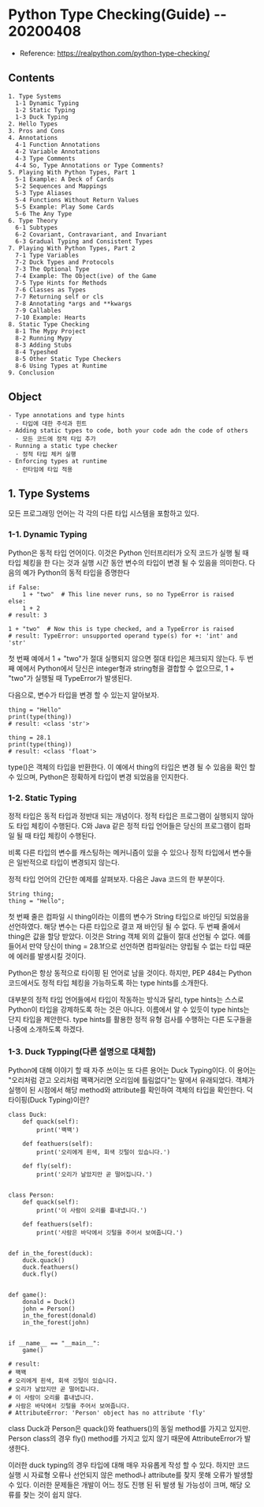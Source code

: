 # Python Type Checking(Guide) -- 20200408
- Reference: https://realpython.com/python-type-checking/

## Contents
```
1. Type Systems
  1-1 Dynamic Typing
  1-2 Static Typing
  1-3 Duck Typing
2. Hello Types
3. Pros and Cons
4. Annotations
  4-1 Function Annotations
  4-2 Variable Annotations
  4-3 Type Comments
  4-4 So, Type Annotations or Type Comments?
5. Playing With Python Types, Part 1
  5-1 Example: A Deck of Cards
  5-2 Sequences and Mappings
  5-3 Type Aliases
  5-4 Functions Without Return Values
  5-5 Example: Play Some Cards
  5-6 The Any Type
6. Type Theory
  6-1 Subtypes
  6-2 Covariant, Contravariant, and Invariant
  6-3 Gradual Typing and Consistent Types
7. Playing With Python Types, Part 2
  7-1 Type Variables
  7-2 Duck Types and Protocols
  7-3 The Optional Type
  7-4 Example: The Object(ive) of the Game
  7-5 Type Hints for Methods
  7-6 Classes as Types
  7-7 Returning self or cls
  7-8 Annotating *args and **kwargs
  7-9 Callables
  7-10 Example: Hearts
8. Static Type Checking
  8-1 The Mypy Project
  8-2 Running Mypy
  8-3 Adding Stubs
  8-4 Typeshed
  8-5 Other Static Type Checkers
  8-6 Using Types at Runtime
9. Conclusion
```


## Object
```
- Type annotations and type hints
  · 타입에 대한 주석과 힌트
- Adding static types to code, both your code adn the code of others
  · 모든 코드에 정적 타입 추가
- Running a static type checker
  · 정적 타입 체커 실행
- Enforcing types at runtime
  · 런타임에 타입 적용
```

## 1. Type Systems
모든 프로그래밍 언어는 각 각의 다른 타입 시스템을 포함하고 있다.

### 1-1. Dynamic Typing
Python은 동적 타입 언어이다. 
이것은 Python 인터프리터가 오직 코드가 실행 될 때 타입 체킹을 한 다는 것과 실행 시간 동안 변수의 타입이 변경 될 수 있음을 의미한다.
다음의 예가 Python의 동적 타입을 증명한다

```
if False:
    1 + "two"  # This line never runs, so no TypeError is raised
else:
    1 + 2
# result: 3

1 + "two"  # Now this is type checked, and a TypeError is raised
# result: TypeError: unsupported operand type(s) for +: 'int' and 'str'
```

첫 번째 예에서 1 + "two"가 절대 실행되지 않으면 절대 타입은 체크되지 않는다.
두 번째 예에서 Python에서 당신은 integer형과 string형을 결합할 수 없으므로, 1 + "two"가 실행될 때 TypeError가 발생된다.

다음으로, 변수가 타입을 변경 할 수 있는지 알아보자.

```
thing = "Hello"
print(type(thing))
# result: <class 'str'>

thing = 28.1
print(type(thing))
# result: <class 'float'>
```

type()은 객체의 타입을 반환한다.
이 예에서 thing의 타입은 변경 될 수 있음을 확인 할 수 있으며, Python은 정확하게 타입이 변경 되었음을 인지한다.

### 1-2. Static Typing
정적 타입은 동적 타입과 정반대 되는 개념이다.
정적 타입은 프로그램이 실행되지 않아도 타입 체킹이 수행된다.
C와 Java 같은 정적 타입 언어들은 당신의 프로그램이 컴파일 될 때 타입 체킹이 수행된다.

비록 다른 타입의 변수를 캐스팅하는 메커니즘이 있을 수 있으나 정적 타입에서 변수들은 일반적으로 타입이 변경되지 않는다.

정적 타입 언어의 간단한 예제를 살펴보자. 다음은 Java 코드의 한 부분이다.
```
String thing;
thing = "Hello";
```

첫 번째 줄은 컴파일 시 thing이라는 이름의 변수가 String 타입으로 바인딩 되었음을 선언하였다.
해당 변수는 다른 타입으로 결코 재 바인딩 될 수 없다.
두 번째 줄에서 thing은 값을 할당 받았다.
이것은 String 객체 외의 값들이 절대 선언될 수 없다.
예를 들어서 만약 당신이 thing = 28.1f으로 선언하면 컴파일러는 양립될 수 없는 타입 때문에 에러를 발생시킬 것이다.

Python은 항상 동적으로 타이핑 된 언어로 남을 것이다.
하지만, PEP 484는 Python 코드에서도 정적 타입 체킹을 가능하도록 하는 type hints를 소개한다.

대부분의 정적 타입 언어들에서 타입이 작동하는 방식과 달리, type hints는 스스로 Python이 타입을 강제하도록 하는 것은 아니다. 이름에서 알 수 있듯이 type hints는 단지 타입을 제안한다.
type hints를 활용한 정적 유형 검사를 수행하는 다른 도구들을 나중에 소개하도록 하겠다.


### 1-3. Duck Typping(다른 설명으로 대체함)
Python에 대해 이야기 할 때 자주 쓰이는 또 다른 용어는 Duck Typing이다.
이 용어는 "오리처럼 걷고 오리처럼 꽥꽥거리면 오리임에 틀림없다"는 말에서 유래되었다.
객체가 실행이 된 시점에서 해당 method와 attribute를 확인하여 객체의 타입을 확인한다.
덕 타이핑(Duck Typing)이란?

```
class Duck:
    def quack(self):
        print('꽥꽥')

    def feathuers(self):
        print('오리에게 흰색, 회색 깃털이 있습니다.')

    def fly(self):
        print('오리가 날았지만 곧 떨어집니다.')


class Person:
    def quack(self):
        print('이 사람이 오리를 흉내냅니다.')

    def feathuers(self):
        print('사람은 바닥에서 깃털을 주어서 보여줍니다.')


def in_the_forest(duck):
    duck.quack()
    duck.feathuers()
    duck.fly()


def game():
    donald = Duck()
    john = Person()
    in_the_forest(donald)
    in_the_forest(john)


if __name__ == "__main__":
    game()

# result:
# 꽥꽥
# 오리에게 흰색, 회색 깃털이 있습니다.
# 오리가 날았지만 곧 떨어집니다.
# 이 사람이 오리를 흉내냅니다.
# 사람은 바닥에서 깃털을 주어서 보여줍니다.
# AttributeError: 'Person' object has no attribute 'fly'
```

class Duck과 Person은 quack()와 feathuers()의 동일 method를 가지고 있지만.
Person class의 경우 fly() method를 가지고 있지 않기 때문에 AttributeError가 발생한다.

이러한 duck typing의 경우 타입에 대해 매우 자유롭게 작성 할 수 있다.
하지만 코드 실행 시 자료형 오류나 선언되지 않은 method나 attribute를 찾지 못해 오류가 발생할 수 있다. 이러한 문제들은 개발이 어느 정도 진행 된 뒤 발생 될 가능성이 크며, 해당 오류를 찾는 것이 쉽지 않다.
<!--stackedit_data:
eyJoaXN0b3J5IjpbLTE2NDAzMjE5OTAsMjYwNTcxMjU4XX0=
-->